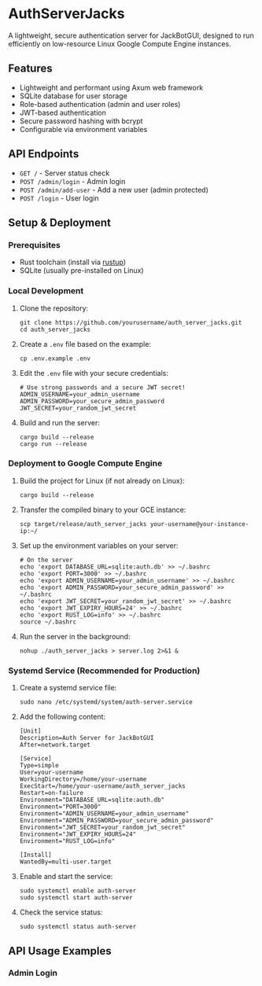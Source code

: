 # AuthServerJacks

A lightweight, secure authentication server for JackBotGUI, designed to run efficiently on low-resource Linux Google Compute Engine instances.

## Features

- Lightweight and performant using Axum web framework
- SQLite database for user storage
- Role-based authentication (admin and user roles)
- JWT-based authentication
- Secure password hashing with bcrypt
- Configurable via environment variables

## API Endpoints

- `GET /` - Server status check
- `POST /admin/login` - Admin login
- `POST /admin/add-user` - Add a new user (admin protected)
- `POST /login` - User login

## Setup & Deployment

### Prerequisites

- Rust toolchain (install via [rustup](https://rustup.rs/))
- SQLite (usually pre-installed on Linux)

### Local Development

1. Clone the repository:
   ```
   git clone https://github.com/yourusername/auth_server_jacks.git
   cd auth_server_jacks
   ```

2. Create a `.env` file based on the example:
   ```
   cp .env.example .env
   ```

3. Edit the `.env` file with your secure credentials:
   ```
   # Use strong passwords and a secure JWT secret!
   ADMIN_USERNAME=your_admin_username
   ADMIN_PASSWORD=your_secure_admin_password
   JWT_SECRET=your_random_jwt_secret
   ```

4. Build and run the server:
   ```
   cargo build --release
   cargo run --release
   ```

### Deployment to Google Compute Engine

1. Build the project for Linux (if not already on Linux):
   ```
   cargo build --release
   ```
   
2. Transfer the compiled binary to your GCE instance:
   ```
   scp target/release/auth_server_jacks your-username@your-instance-ip:~/
   ```

3. Set up the environment variables on your server:
   ```
   # On the server
   echo 'export DATABASE_URL=sqlite:auth.db' >> ~/.bashrc
   echo 'export PORT=3000' >> ~/.bashrc
   echo 'export ADMIN_USERNAME=your_admin_username' >> ~/.bashrc
   echo 'export ADMIN_PASSWORD=your_secure_admin_password' >> ~/.bashrc
   echo 'export JWT_SECRET=your_random_jwt_secret' >> ~/.bashrc
   echo 'export JWT_EXPIRY_HOURS=24' >> ~/.bashrc
   echo 'export RUST_LOG=info' >> ~/.bashrc
   source ~/.bashrc
   ```

4. Run the server in the background:
   ```
   nohup ./auth_server_jacks > server.log 2>&1 &
   ```

### Systemd Service (Recommended for Production)

1. Create a systemd service file:
   ```
   sudo nano /etc/systemd/system/auth-server.service
   ```

2. Add the following content:
   ```
   [Unit]
   Description=Auth Server for JackBotGUI
   After=network.target

   [Service]
   Type=simple
   User=your-username
   WorkingDirectory=/home/your-username
   ExecStart=/home/your-username/auth_server_jacks
   Restart=on-failure
   Environment="DATABASE_URL=sqlite:auth.db"
   Environment="PORT=3000"
   Environment="ADMIN_USERNAME=your_admin_username"
   Environment="ADMIN_PASSWORD=your_secure_admin_password"
   Environment="JWT_SECRET=your_random_jwt_secret"
   Environment="JWT_EXPIRY_HOURS=24"
   Environment="RUST_LOG=info"

   [Install]
   WantedBy=multi-user.target
   ```

3. Enable and start the service:
   ```
   sudo systemctl enable auth-server
   sudo systemctl start auth-server
   ```

4. Check the service status:
   ```
   sudo systemctl status auth-server
   ```

## API Usage Examples

### Admin Login
